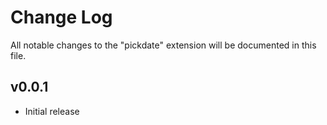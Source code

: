 # Change Log

All notable changes to the "pickdate" extension will be documented in this file.

## v0.0.1

- Initial release
